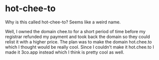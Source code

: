 # hot-chee-to

Why is this called hot-chee-to? Seems like a weird name.

Well, I owned the domain chee.to for a short period of time before my registrar refunded my payment and took back the domain so they could relist it with a higher price. The plan was to make the domain hot.chee.to which I thought would be really cool. Since I couldn't make it hot.chee.to I made it 3co.app instead which I think is pretty cool as well.
